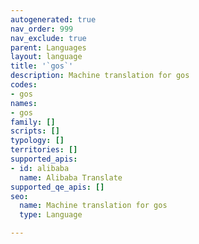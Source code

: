 ```yaml
---
autogenerated: true
nav_order: 999
nav_exclude: true
parent: Languages
layout: language
title: '`gos`'
description: Machine translation for gos
codes:
- gos
names:
- gos
family: []
scripts: []
typology: []
territories: []
supported_apis:
- id: alibaba
  name: Alibaba Translate
supported_qe_apis: []
seo:
  name: Machine translation for gos
  type: Language

---
```


